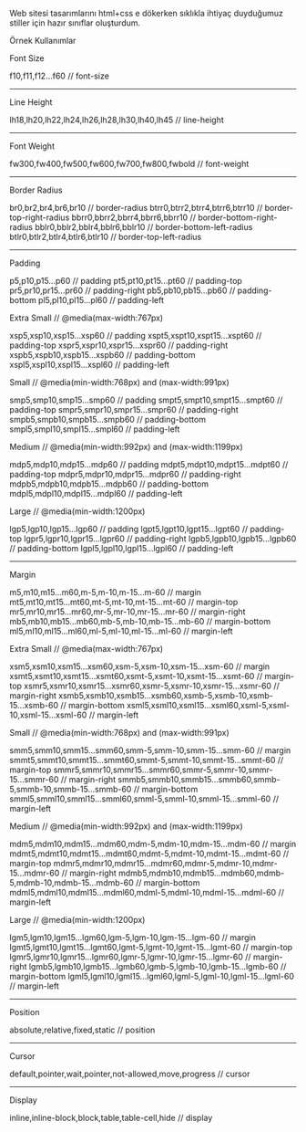 
Web sitesi tasarımlarını html+css e dökerken sıklıkla ihtiyaç duyduğumuz stiller için hazır sınıflar oluşturdum.

Örnek Kullanımlar

Font Size

f10,f11,f12...f60 // font-size

----------------------------------

Line Height

lh18,lh20,lh22,lh24,lh26,lh28,lh30,lh40,lh45 // line-height

----------------------------------

Font Weight

fw300,fw400,fw500,fw600,fw700,fw800,fwbold // font-weight

----------------------------------

Border Radius

br0,br2,br4,br6,br10 // border-radius
btrr0,btrr2,btrr4,btrr6,btrr10 // border-top-right-radius
bbrr0,bbrr2,bbrr4,bbrr6,bbrr10 // border-bottom-right-radius
bblr0,bblr2,bblr4,bblr6,bblr10 // border-bottom-left-radius
btlr0,btlr2,btlr4,btlr6,btlr10 // border-top-left-radius

----------------------------------

Padding

p5,p10,p15...p60 // padding
pt5,pt10,pt15...pt60 // padding-top
pr5,pr10,pr15...pr60 // padding-right
pb5,pb10,pb15...pb60 // padding-bottom
pl5,pl10,pl15...pl60 // padding-left

  Extra Small // @media(max-width:767px)
  
  xsp5,xsp10,xsp15...xsp60 // padding
  xspt5,xspt10,xspt15...xspt60 // padding-top
  xspr5,xspr10,xspr15...xspr60 // padding-right
  xspb5,xspb10,xspb15...xspb60 // padding-bottom
  xspl5,xspl10,xspl15...xspl60 // padding-left 
  
  Small // @media(min-width:768px) and (max-width:991px)
  
  smp5,smp10,smp15...smp60 // padding
  smpt5,smpt10,smpt15...smpt60 // padding-top
  smpr5,smpr10,smpr15...smpr60 // padding-right
  smpb5,smpb10,smpb15...smpb60 // padding-bottom
  smpl5,smpl10,smpl15...smpl60 // padding-left  
  
  Medium // @media(min-width:992px) and (max-width:1199px)
  
  mdp5,mdp10,mdp15...mdp60 // padding
  mdpt5,mdpt10,mdpt15...mdpt60 // padding-top
  mdpr5,mdpr10,mdpr15...mdpr60 // padding-right
  mdpb5,mdpb10,mdpb15...mdpb60 // padding-bottom
  mdpl5,mdpl10,mdpl15...mdpl60 // padding-left  
  
  Large // @media(min-width:1200px)
  
  lgp5,lgp10,lgp15...lgp60 // padding
  lgpt5,lgpt10,lgpt15...lgpt60 // padding-top
  lgpr5,lgpr10,lgpr15...lgpr60 // padding-right
  lgpb5,lgpb10,lgpb15...lgpb60 // padding-bottom
  lgpl5,lgpl10,lgpl15...lgpl60 // padding-left    
  

----------------------------------

Margin

m5,m10,m15...m60,m-5,m-10,m-15...m-60 // margin
mt5,mt10,mt15...mt60,mt-5,mt-10,mt-15...mt-60 // margin-top
mr5,mr10,mr15...mr60,mr-5,mr-10,mr-15...mr-60 // margin-right
mb5,mb10,mb15...mb60,mb-5,mb-10,mb-15...mb-60 // margin-bottom
ml5,ml10,ml15...ml60,ml-5,ml-10,ml-15...ml-60 // margin-left

  Extra Small // @media(max-width:767px)

  xsm5,xsm10,xsm15...xsm60,xsm-5,xsm-10,xsm-15...xsm-60 // margin
  xsmt5,xsmt10,xsmt15...xsmt60,xsmt-5,xsmt-10,xsmt-15...xsmt-60 // margin-top
  xsmr5,xsmr10,xsmr15...xsmr60,xsmr-5,xsmr-10,xsmr-15...xsmr-60 // margin-right
  xsmb5,xsmb10,xsmb15...xsmb60,xsmb-5,xsmb-10,xsmb-15...xsmb-60 // margin-bottom
  xsml5,xsml10,xsml15...xsml60,xsml-5,xsml-10,xsml-15...xsml-60 // margin-left
  
  Small // @media(min-width:768px) and (max-width:991px)

  smm5,smm10,smm15...smm60,smm-5,smm-10,smm-15...smm-60 // margin
  smmt5,smmt10,smmt15...smmt60,smmt-5,smmt-10,smmt-15...smmt-60 // margin-top
  smmr5,smmr10,smmr15...smmr60,smmr-5,smmr-10,smmr-15...smmr-60 // margin-right
  smmb5,smmb10,smmb15...smmb60,smmb-5,smmb-10,smmb-15...smmb-60 // margin-bottom
  smml5,smml10,smml15...smml60,smml-5,smml-10,smml-15...smml-60 // margin-left

  Medium // @media(min-width:992px) and (max-width:1199px)

  mdm5,mdm10,mdm15...mdm60,mdm-5,mdm-10,mdm-15...mdm-60 // margin
  mdmt5,mdmt10,mdmt15...mdmt60,mdmt-5,mdmt-10,mdmt-15...mdmt-60 // margin-top
  mdmr5,mdmr10,mdmr15...mdmr60,mdmr-5,mdmr-10,mdmr-15...mdmr-60 // margin-right
  mdmb5,mdmb10,mdmb15...mdmb60,mdmb-5,mdmb-10,mdmb-15...mdmb-60 // margin-bottom
  mdml5,mdml10,mdml15...mdml60,mdml-5,mdml-10,mdml-15...mdml-60 // margin-left

  Large // @media(min-width:1200px)

  lgm5,lgm10,lgm15...lgm60,lgm-5,lgm-10,lgm-15...lgm-60 // margin
  lgmt5,lgmt10,lgmt15...lgmt60,lgmt-5,lgmt-10,lgmt-15...lgmt-60 // margin-top
  lgmr5,lgmr10,lgmr15...lgmr60,lgmr-5,lgmr-10,lgmr-15...lgmr-60 // margin-right
  lgmb5,lgmb10,lgmb15...lgmb60,lgmb-5,lgmb-10,lgmb-15...lgmb-60 // margin-bottom
  lgml5,lgml10,lgml15...lgml60,lgml-5,lgml-10,lgml-15...lgml-60 // margin-left

----------------------------------

Position

absolute,relative,fixed,static // position

----------------------------------

Cursor

default,pointer,wait,pointer,not-allowed,move,progress // cursor

----------------------------------

Display

inline,inline-block,block,table,table-cell,hide // display




